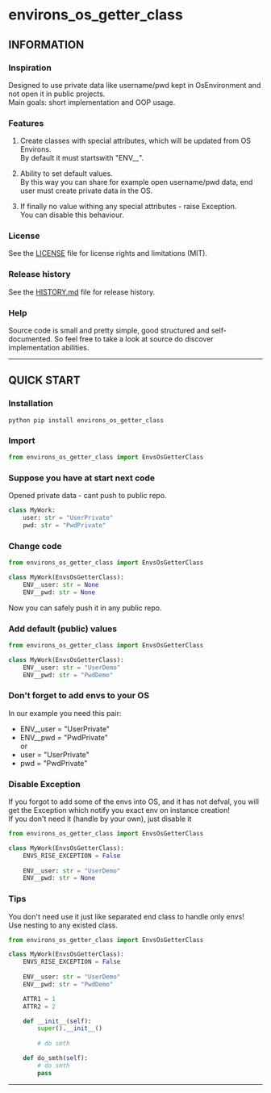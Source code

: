 # environs_os_getter_class

## INFORMATION


### Inspiration
Designed to use private data like username/pwd kept in OsEnvironment and not open it in public projects.  
Main goals: short implementation and OOP usage.


### Features

1. Create classes with special attributes, which will be updated from OS Environs.  
By default it must startswith "ENV__".

2. Ability to set default values.  
By this way you can share for example open username/pwd data, end user must create private data in the OS.

3. If finally no value withing any special attributes - raise Exception.  
You can disable this behaviour.


### License

See the [LICENSE](LICENSE) file for license rights and limitations (MIT).


### Release history

See the [HISTORY.md](HISTORY.md) file for release history.


### Help

Source code is small and pretty simple, good structured and self-documented. 
So feel free to take a look at source do discover implementation abilities. 



***
## QUICK START

### Installation

```commandline
python pip install environs_os_getter_class
```

### Import

```python
from environs_os_getter_class import EnvsOsGetterClass
```

### Suppose you have at start next code

Opened private data - cant push to public repo.

```python
class MyWork:
    user: str = "UserPrivate"
    pwd: str = "PwdPrivate"
```

### Change code

```python
from environs_os_getter_class import EnvsOsGetterClass

class MyWork(EnvsOsGetterClass):
    ENV__user: str = None
    ENV__pwd: str = None
```
Now you can safely push it in any public repo.


### Add default (public) values

```python
from environs_os_getter_class import EnvsOsGetterClass

class MyWork(EnvsOsGetterClass):
    ENV__user: str = "UserDemo"
    ENV__pwd: str = "PwdDemo"
```

### Don't forget to add envs to your OS

In our example you need this pair:
* ENV__user = "UserPrivate"
* ENV__pwd = "PwdPrivate"  
or
* user = "UserPrivate"
* pwd = "PwdPrivate"  


### Disable Exception

If you forgot to add some of the envs into OS, and it has not defval, 
you will get the Exception which notify you exact env on instance creation!  
If you don't need it (handle by your own), just disable it

```python
from environs_os_getter_class import EnvsOsGetterClass

class MyWork(EnvsOsGetterClass):
    ENVS_RISE_EXCEPTION = False
    
    ENV__user: str = "UserDemo"
    ENV__pwd: str = None
```


### Tips

You don't need use it just like separated end class to handle only envs!  
Use nesting to any existed class.

```python
from environs_os_getter_class import EnvsOsGetterClass

class MyWork(EnvsOsGetterClass):
    ENVS_RISE_EXCEPTION = False
    
    ENV__user: str = "UserDemo"
    ENV__pwd: str = "PwdDemo"

    ATTR1 = 1
    ATTR2 = 2

    def __init__(self):
        super().__init__()
        
        # do smth

    def do_smth(self):
        # do smth
        pass
```
***